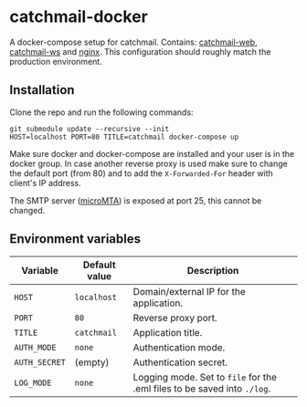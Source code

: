 # catchmail-docker

A docker-compose setup for catchmail. Contains: [catchmail-web](https://github.com/mat-sz/catchmail-web), [catchmail-ws](https://github.com/mat-sz/catchmail-ws) and [nginx](http://nginx.org/). This configuration should roughly match the production environment.

## Installation

Clone the repo and run the following commands:

```
git submodule update --recursive --init
HOST=localhost PORT=80 TITLE=catchmail docker-compose up
```

Make sure docker and docker-compose are installed and your user is in the docker group. In case another reverse proxy is used make sure to change the default port (from 80) and to add the `X-Forwarded-For` header with client's IP address.

The SMTP server ([microMTA](https://github.com/mat-sz/microMTA)) is exposed at port 25, this cannot be changed.

## Environment variables

| Variable      | Default value | Description                                                              |
| ------------- | ------------- | ------------------------------------------------------------------------ |
| `HOST`        | `localhost`   | Domain/external IP for the application.                                  |
| `PORT`        | `80`          | Reverse proxy port.                                                      |
| `TITLE`       | `catchmail`   | Application title.                                                       |
| `AUTH_MODE`   | `none`        | Authentication mode.                                                     |
| `AUTH_SECRET` | (empty)       | Authentication secret.                                                   |
| `LOG_MODE`    | `none`        | Logging mode. Set to `file` for the .eml files to be saved into `./log`. |

